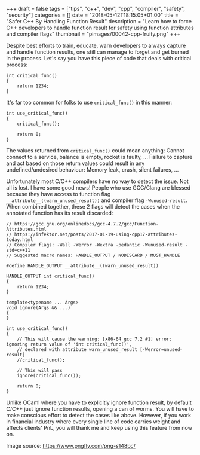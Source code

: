 +++
draft = false
tags = ["tips", "c++", "dev", "cpp", "compiler", "safety", "security"]
categories = []
date = "2018-05-12T18:15:05+01:00"
title = "Safer C++ By Handling Function Result"
description = "Learn how to force C++ developers to handle function result for safety using function attributes and compiler flags"
thumbnail = "pimages/00042-cpp-fruity.png"
+++

Despite best efforts to train, educate, warn developers to always capture and handle function results, one still can manage to forget and get burned in the process. Let's say you have this piece of code that deals with critical process:

```
int critical_func()
{
    return 1234;
}
```

It's far too common for folks to use `critical_func()` in this manner:

```
int use_critical_func()
{
    critical_func();

    return 0;
}
```

The values returned from `critical_func()` could mean anything: Cannot connect to a service, balance is empty, rocket is faulty, ... Failure to capture and act based on those return values could result in any undefined/undesired behaviour: Memory leak, crash, silent failures, ...

Unfortunately most C/C++ compilers have no way to detect the issue. Not all is lost. I have some good news! People who use GCC/Clang are blessed because they have access to function flag `__attribute__((warn_unused_result))` and compiler flag `-Wunused-result`. When combined together, these 2 flags will detect the cases when the annotated function has its result discarded:

```
// https://gcc.gnu.org/onlinedocs/gcc-4.7.2/gcc/Function-Attributes.html
// https://infektor.net/posts/2017-01-19-using-cpp17-attributes-today.html
// Compiler flags: -Wall -Werror -Wextra -pedantic -Wunused-result -std=c++11
// Suggested macro names: HANDLE_OUTPUT / NODISCARD / MUST_HANDLE

#define HANDLE_OUTPUT __attribute__((warn_unused_result))

HANDLE_OUTPUT int critical_func()
{
    return 1234;
}

template<typename ... Args>
void ignore(Args && ...)
{
}

int use_critical_func()
{
    // This will cause the warning: [x86-64 gcc 7.2 #1] error: ignoring return value of 'int critical_func()',
    // declared with attribute warn_unused_result [-Werror=unused-result]
    //critical_func();

    // This will pass
    ignore(critical_func());

    return 0;
}
```

Unlike OCaml where you have to explicitly ignore function result, by default C/C++ just ignore function results, opening a can of worms. You will have to make conscious effort to detect the cases like above. However, if you work in financial industry where every single line of code carries weight and affects clients' PnL, you will thank me and keep using this feature from now on.

Image source: https://www.pngfly.com/png-s148bc/
